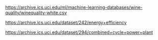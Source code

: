 https://archive.ics.uci.edu/ml/machine-learning-databases/wine-quality/winequality-white.csv

https://archive.ics.uci.edu/dataset/242/energy+efficiency

https://archive.ics.uci.edu/dataset/294/combined+cycle+power+plant
